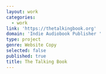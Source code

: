 ```yaml
---
layout: work
categories:
  - work
link: 'https://thetalkingbook.org'
domain: 'Indie Audiobook Publisher '
type: project
genre: Website Copy
selected: false
published: true
title: The Talking Book
---
```

